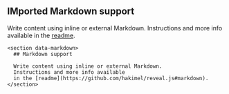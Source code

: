 ## IMported Markdown support

Write content using inline or external Markdown.
Instructions and more info available
in the [readme](https://github.com/hakimel/reveal.js#markdown).

```
<section data-markdown>
  ## Markdown support

  Write content using inline or external Markdown.
  Instructions and more info available
  in the [readme](https://github.com/hakimel/reveal.js#markdown).
</section>
  ```